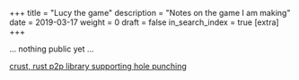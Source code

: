 +++
title = "Lucy the game"
description = "Notes on the game I am making"
date = 2019-03-17
weight = 0
draft = false
in_search_index = true
[extra]
+++

... nothing public yet ...

[crust, rust p2p library supporting hole punching](https://github.com/maidsafe/crust)

